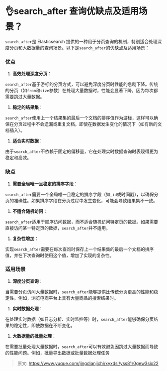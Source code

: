 # 👌search_after 查询优缺点及适用场景？

`search_after`是 Elasticsearch 提供的一种用于分页查询的机制，特别适合处理深度分页和大数据量的查询场景。以下是`search_after`的优缺点及适用场景：

### 优点
1. **高效处理深度分页**：

`search_after`基于游标的分页方式，可以避免深度分页时性能的急剧下降。传统的分页（如`from`和`size`参数）在处理大量数据时，性能会显著下降，因为每次都需要跳过大量数据。

1. **稳定的结果集**：

`search_after`使用上一个结果集的最后一个文档的排序值作为游标，这样可以确保在分页过程中不会遗漏或重复文档，即使在数据发生变化的情况下（如有新的文档插入）。

1. **适合实时数据**：

由于`search_after`不依赖于固定的偏移量，它在处理实时数据查询时表现得更为稳定和高效。

### 缺点
1. **需要全局唯一且稳定的排序字段**：

`search_after`需要一个全局唯一且稳定的排序字段（如`_id`或时间戳），以确保分页的准确性。如果排序字段在分页过程中发生变化，可能会导致结果集不一致。

1. **不适合随机访问**：

`search_after`适用于顺序访问数据，而不适合随机访问特定页的数据。如果需要直接访问某一特定页的数据，`search_after`并不适用。

1. **复杂性增加**：

实现`search_after`需要在每次查询时保存上一个结果集的最后一个文档的排序值，并在下次查询时使用这个值，增加了实现的复杂性。

### 适用场景
1. **深度分页查询**：

当需要分页访问大量数据时，`search_after`能够提供比传统分页更高的性能和稳定性。例如，浏览电商平台上具有大量商品的搜索结果时。

1. **实时数据处理**：

在处理实时数据（如日志分析、实时监控等）时，`search_after`能够确保分页结果的稳定性，即使数据在不断变化。

1. **大数据量的批量处理**：

在需要批量处理大量数据时，`search_after`可以有效避免因跳过大量数据而导致的性能问题。例如，批量导出数据或批量数据处理任务



> 原文: <https://www.yuque.com/jingdianjichi/xyxdsi/yss81r0gew3six22>